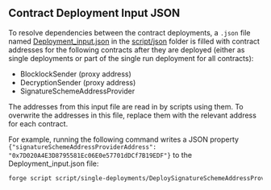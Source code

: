 ## Contract Deployment Input JSON

To resolve dependencies between the contract deployments, a `.json` file named [Deployment_input.json](script/json/Deployment_input.json) in the [script/json](script/json) folder is filled with contract addresses for the following contracts after they are deployed (either as single deployments or part of the single run deployment for all contracts):
* BlocklockSender (proxy address)
* DecryptionSender (proxy address)
* SignatureSchemeAddressProvider

The addresses from this input file are read in by scripts using them. To overwrite the addresses in this file, replace them with the relevant address for each contract.

For example, running the following command writes a JSON property `{"signatureSchemeAddressProviderAddress": "0x7D020A4E3D8795581Ec06E0e57701dDCf7B19EDF"}` to the Deployment_input.json file:

```bash
forge script script/single-deployments/DeploySignatureSchemeAddressProvider.s.sol:DeploySignatureSchemeAddressProvider --rpc-url $RPC_URL --private-key $PRIVATE_KEY --broadcast
```